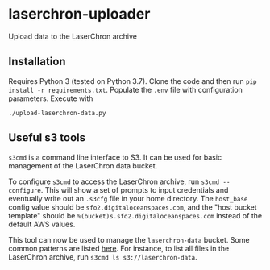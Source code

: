 # laserchron-uploader
Upload data to the LaserChron archive

## Installation

Requires Python 3 (tested on Python 3.7).
Clone the code and then run
`pip install -r requirements.txt`.
Populate the `.env` file with configuration
parameters.
Execute with
```
./upload-laserchron-data.py
```


## Useful s3 tools

`s3cmd` is a command line interface to S3. It can be used for basic management
of the LaserChron data bucket.

To configure `s3cmd` to access the LaserChron archive, run `s3cmd --configure`.
This will show a set of prompts to input credentials and eventually write out
an `.s3cfg` file in your home directory. The `host_base` config
value should be `sfo2.digitaloceanspaces.com`,
and the "host bucket template" should be `%(bucket)s.sfo2.digitaloceanspaces.com`
instead of the default AWS values.

This tool can now be used to manage the `laserchron-data` bucket. Some common patterns
are listed [here](https://www.digitalocean.com/docs/spaces/resources/s3cmd-usage/).
For instance, to list all files in the LaserChron archive, run `s3cmd ls s3://laserchron-data`.
